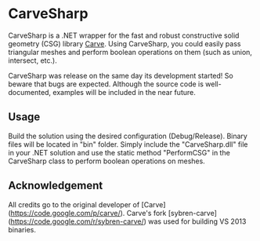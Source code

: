 CarveSharp
==========

CarveSharp is a .NET wrapper for the fast and robust constructive solid geometry (CSG) library [Carve](https://code.google.com/p/carve/). Using CarveSharp, you could easily pass triangular meshes and perform boolean operations on them (such as union, intersect, etc.).

CarveSharp was release on the same day its development started! So beware that bugs are expected. Although the source code is well-documented, examples will be included in the near future.

## Usage
Build the solution using the desired configuration (Debug/Release). Binary files will be located in "bin" folder. Simply include the "CarveSharp.dll" file in your .NET solution and use the static method "PerformCSG" in the CarveSharp class to perform boolean operations on meshes.

## Acknowledgement
All credits go to the original developer of [Carve] (https://code.google.com/p/carve/).
Carve's fork [sybren-carve] (https://code.google.com/r/sybren-carve/) was used for building VS 2013 binaries.